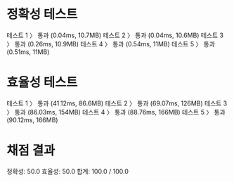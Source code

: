 # 정확성  테스트
테스트 1 〉	통과 (0.04ms, 10.7MB)
테스트 2 〉	통과 (0.04ms, 10.6MB)
테스트 3 〉	통과 (0.26ms, 10.9MB)
테스트 4 〉	통과 (0.54ms, 11MB)
테스트 5 〉	통과 (0.51ms, 11MB)
>
# 효율성  테스트
테스트 1 〉	통과 (41.12ms, 86.6MB)
테스트 2 〉	통과 (69.07ms, 126MB)
테스트 3 〉	통과 (86.03ms, 154MB)
테스트 4 〉	통과 (88.76ms, 166MB)
테스트 5 〉	통과 (90.12ms, 166MB)
# 채점 결과
정확성: 50.0
효율성: 50.0
합계: 100.0 / 100.0
